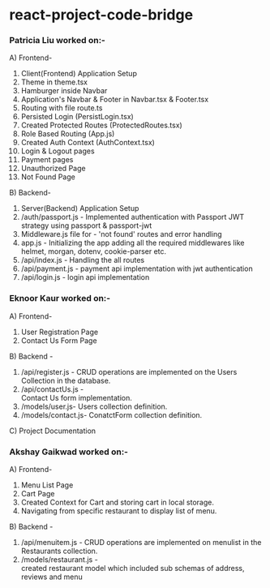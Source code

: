 # react-project-code-bridge

### Patricia Liu worked on:-

A) Frontend-

1. Client(Frontend) Application Setup
2. Theme in theme.tsx
3. Hamburger inside Navbar
4. Application's Navbar & Footer in Navbar.tsx & Footer.tsx
5. Routing with file route.ts
6. Persisted Login (PersistLogin.tsx)
7. Created Protected Routes (ProtectedRoutes.tsx)
8. Role Based Routing (App.js)
9. Created Auth Context (AuthContext.tsx)
10. Login & Logout pages
11. Payment pages
12. Unauthorized Page
13. Not Found Page

B) Backend-

1. Server(Backend) Application Setup
2. /auth/passport.js - Implemented authentication with Passport JWT strategy using passport & passport-jwt
3. Middleware.js file for - 'not found' routes and error handling
4. app.js - Initializing the app adding all the required middlewares like helmet, morgan, dotenv, cookie-parser etc.
5. /api/index.js - Handling the all routes
6. /api/payment.js - payment api implementation with jwt authentication
7. /api/login.js - login api implementation

### Eknoor Kaur worked on:-

A) Frontend-

1. User Registration Page
2. Contact Us Form Page

B) Backend - 

1. /api/register.js -
   CRUD operations are implemented on the Users Collection in the database.
2. /api/contactUs.js -  
    Contact Us form implementation.
3. /models/user.js- 
    Users collection definition.
4. /models/contact.js-
    ConatctForm collection definition.

C) Project Documentation

### Akshay Gaikwad worked on:-

A) Frontend-

1. Menu List Page
2. Cart Page
3. Created Context for Cart and storing cart in local storage.
4. Navigating from specific restaurant to display list of menu.

B) Backend - 

1. /api/menuitem.js -
   CRUD operations are implemented on menulist in the Restaurants collection.
2. /models/restaurant.js -  
    created restaurant model which included sub schemas of address, reviews and menu
